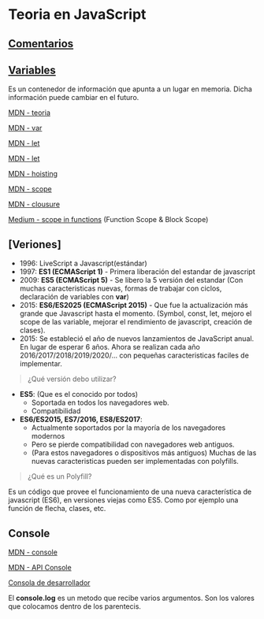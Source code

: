 # Teoria en JavaScript

## [Comentarios](https://es.javascript.info/comments#comments)

## [Variables](https://es.javascript.info/variables)

Es un contenedor de información que apunta a un lugar en memoria.
Dicha información puede cambiar en el futuro.

[MDN - teoria](https://developer.mozilla.org/es/docs/Learn/JavaScript/First_steps/Variables)

[MDN - var](https://developer.mozilla.org/es/docs/Web/JavaScript/Reference/Statements/var)

[MDN - let](https://developer.mozilla.org/es/docs/Web/JavaScript/Reference/Statements/let)

[MDN - let](https://developer.mozilla.org/es/docs/Web/JavaScript/Reference/Statements/const)

[MDN - hoisting](https://developer.mozilla.org/es/docs/Glossary/Hoisting)

[MDN - scope](https://developer.mozilla.org/es/docs/Glossary/Scope)

[MDN - clousure](https://developer.mozilla.org/es/docs/Web/JavaScript/Closures)

[Medium - scope in functions](https://medium.com/nerd-for-tech/function-scope-block-scope-in-js-d29c8e7cd216) (Function Scope & Block Scope)

## [Veriones]

- 1996: LiveScript a Javascript(estándar)
- 1997: __ES1 (ECMAScript 1)__ - Primera liberación del estandar de javascript
- 2009: __ES5 (ECMAScript 5)__ - Se libero la 5 versión del estandar (Con muchas caracteristicas nuevas, formas de trabajar con ciclos, declaración de variables con __var__)
- 2015: __ES6/ES2025 (ECMAScript 2015)__ - Que fue la actualización más grande que Javascript hasta el momento. (Symbol, const, let, mejoro el scope de las variable, mejorar el rendimiento de javascript, creación de clases).
- 2015: Se estableció el año de nuevos lanzamientos de JavaScript anual. En lugar de esperar 6 años. Ahora se realizan cada año 2016/2017/2018/2019/2020/... con pequeñas caracteristicas faciles de implementar.


> ¿Qué versión debo utilizar?

*  __ES5__: (Que es el conocido por todos)
   *  Soportada en todos los navegadores web.
   *  Compatibilidad
* __ES6/ES2015, ES7/2016, ES8/ES2017__:
  * Actualmente soportados por la mayoría de los navegadores modernos
  * Pero se pierde compatibilidad con navegadores web antiguos.
  * (Para estos navegadores o dispositivos más antiguos) Muchas de las nuevas caracteristicas pueden ser implementadas con polyfills.


> ¿Qué es un Polyfill?

Es un código que provee el funcionamiento de una nueva característica de javascript (ES6), en versiones viejas como ES5. Como por ejemplo una función de flecha, clases, etc. 

## Console 
[MDN - console](https://developer.mozilla.org/en-US/docs/Web/API/console)

[MDN - API Console](https://developer.mozilla.org/en-US/docs/Web/API/Console_API)

[Consola de desarrollador](https://es.javascript.info/devtools)

El __console.log__ es un metodo que recibe varios argumentos. Son los valores que colocamos dentro de los parentecis.